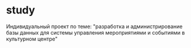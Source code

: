 # study
 Индивидуальный проект по теме: "разработка и администрирование базы данных для системы управления мероприятиями и событиями в культурном центре"
